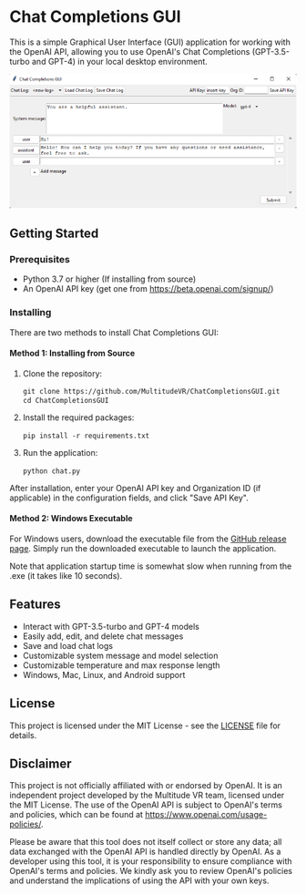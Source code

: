 # Chat Completions GUI

This is a simple Graphical User Interface (GUI) application for working with the OpenAI API, allowing you to use OpenAI's Chat Completions (GPT-3.5-turbo and GPT-4) in your local desktop environment.

![Screenshot of Chat Completions GUI](chat_completions_gui.png)

## Getting Started

### Prerequisites

- Python 3.7 or higher (If installing from source)
- An OpenAI API key (get one from https://beta.openai.com/signup/)

### Installing

There are two methods to install Chat Completions GUI:

#### Method 1: Installing from Source

1. Clone the repository:

    ```
    git clone https://github.com/MultitudeVR/ChatCompletionsGUI.git
    cd ChatCompletionsGUI
    ```

2. Install the required packages:

    `pip install -r requirements.txt`

3. Run the application:

    `python chat.py`

After installation, enter your OpenAI API key and Organization ID (if applicable) in the configuration fields, and click "Save API Key".

#### Method 2: Windows Executable

For Windows users, download the executable file from the [GitHub release page](https://github.com/MultitudeVR/ChatCompletionsGUI/releases/tag/v1.0.0). Simply run the downloaded executable to launch the application.

Note that application startup time is somewhat slow when running from the .exe (it takes like 10 seconds).

## Features

- Interact with GPT-3.5-turbo and GPT-4 models
- Easily add, edit, and delete chat messages
- Save and load chat logs
- Customizable system message and model selection
- Customizable temperature and max response length
- Windows, Mac, Linux, and Android support

## License

This project is licensed under the MIT License - see the [LICENSE](LICENSE) file for details.

## Disclaimer

This project is not officially affiliated with or endorsed by OpenAI. It is an independent project developed by the Multitude VR team, licensed under the MIT License. The use of the OpenAI API is subject to OpenAI's terms and policies, which can be found at https://www.openai.com/usage-policies/.

Please be aware that this tool does not itself collect or store any data; all data exchanged with the OpenAI API is handled directly by OpenAI. As a developer using this tool, it is your responsibility to ensure compliance with OpenAI's terms and policies. We kindly ask you to review OpenAI's policies and understand the implications of using the API with your own keys.
